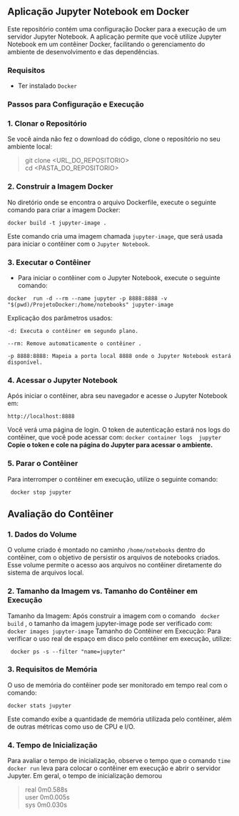 
## Aplicação Jupyter Notebook em Docker

Este repositório contém uma configuração Docker para a execução de um servidor Jupyter Notebook. A aplicação permite que você utilize Jupyter Notebook em um contêiner Docker, facilitando o gerenciamento do ambiente de desenvolvimento e das dependências.

### Requisitos
- Ter instalado `Docker`

### Passos para Configuração e Execução
### 1. Clonar o Repositório
Se você ainda não fez o download do código, clone o repositório no seu ambiente local:
 
> git clone <URL_DO_REPOSITORIO> \
    cd <PASTA_DO_REPOSITORIO>


### 2. Construir a Imagem Docker
No diretório onde se encontra o arquivo Dockerfile, execute o seguinte comando para criar a imagem Docker:

` docker build -t jupyter-image . ` 

Este comando cria uma imagem chamada `jupyter-image`, que será usada para iniciar o contêiner com o `Jupyter Notebook`.

### 3. Executar o Contêiner
* Para iniciar o contêiner com o Jupyter Notebook, execute o seguinte comando:


`docker  run -d --rm --name jupyter -p 8888:8888 -v "$(pwd)/ProjetoDocker:/home/notebooks" jupyter-image` 


Explicação dos parâmetros usados:
```
-d: Executa o contêiner em segundo plano.

--rm: Remove automaticamente o contêiner .

-p 8888:8888: Mapeia a porta local 8888 onde o Jupyter Notebook estará disponível.

``` 

### 4. Acessar o Jupyter Notebook
Após iniciar o contêiner, abra seu navegador e acesse o Jupyter Notebook em:

`http://localhost:8888`

Você verá uma página de login. O token de autenticação estará nos logs do contêiner, que você pode acessar com:
` docker container logs  jupyter ` 
**Copie o token e cole na página do Jupyter para acessar o ambiente.**

### 5. Parar o Contêiner
Para interromper o contêiner em execução, utilize o seguinte comando:

` docker stop jupyter` 

## Avaliação do Contêiner
### 1. Dados do Volume
O volume criado é montado no caminho `/home/notebooks`  dentro do contêiner, com o objetivo de persistir os arquivos de notebooks criados. Esse volume permite o acesso aos arquivos no contêiner diretamente do sistema de arquivos local.

### 2. Tamanho da Imagem vs. Tamanho do Contêiner em Execução
Tamanho da Imagem: Após construir a imagem com o comando ` docker build` , o tamanho da imagem jupyter-image pode ser verificado com:
` docker images jupyter-image` 
Tamanho do Contêiner em Execução: Para verificar o uso real de espaço em disco pelo contêiner em execução, utilize:

` docker ps -s --filter "name=jupyter"` 

### 3. Requisitos de Memória
O uso de memória do contêiner pode ser monitorado em tempo real com o comando:

`docker stats jupyter`

Este comando exibe a quantidade de memória utilizada pelo contêiner, além de outras métricas como uso de CPU e I/O. 

### 4. Tempo de Inicialização
Para avaliar o tempo de inicialização, observe o tempo que o comando `time docker run` leva para colocar o contêiner em execução e abrir o servidor Jupyter. Em geral, o tempo de inicialização demorou 
> real    0m0.588s \
user    0m0.005s    \
sys     0m0.030s
